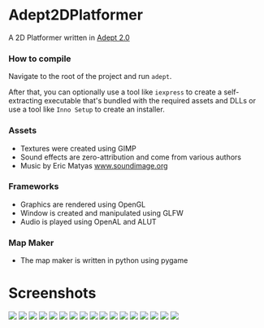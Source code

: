 # Adept2DPlatformer
A 2D Platformer written in [Adept 2.0](https://github.com/IsaacShelton/Adept)

### How to compile
Navigate to the root of the project and run
`adept`.

After that, you can optionally use a tool like `iexpress` to create a self-extracting executable that's bundled with the required assets and DLLs or use a tool like `Inno Setup` to create an installer.

### Assets
- Textures were created using GIMP
- Sound effects are zero-attribution and come from various authors
- Music by Eric Matyas www.soundimage.org

### Frameworks
- Graphics are rendered using OpenGL
- Window is created and manipulated using GLFW
- Audio is played using OpenAL and ALUT

### Map Maker
- The map maker is written in python using pygame

# Screenshots
![](https://raw.githubusercontent.com/IsaacShelton/Adept2DPlatformer/master/.github/ss1.png)
![](https://raw.githubusercontent.com/IsaacShelton/Adept2DPlatformer/master/.github/ss2.png)
![](https://raw.githubusercontent.com/IsaacShelton/Adept2DPlatformer/master/.github/ss3.png)
![](https://raw.githubusercontent.com/IsaacShelton/Adept2DPlatformer/master/.github/ss4.png)
![](https://raw.githubusercontent.com/IsaacShelton/Adept2DPlatformer/master/.github/ss5.png)
![](https://raw.githubusercontent.com/IsaacShelton/Adept2DPlatformer/master/.github/ss6.png)
![](https://raw.githubusercontent.com/IsaacShelton/Adept2DPlatformer/master/.github/ss7.png)
![](https://raw.githubusercontent.com/IsaacShelton/Adept2DPlatformer/master/.github/ss8.png)
![](https://raw.githubusercontent.com/IsaacShelton/Adept2DPlatformer/master/.github/ss9.png)
![](https://raw.githubusercontent.com/IsaacShelton/Adept2DPlatformer/master/.github/ss10.png)
![](https://raw.githubusercontent.com/IsaacShelton/Adept2DPlatformer/master/.github/ss11.png)
![](https://raw.githubusercontent.com/IsaacShelton/Adept2DPlatformer/master/.github/ss12.png)
![](https://raw.githubusercontent.com/IsaacShelton/Adept2DPlatformer/master/.github/ss13.png)
![](https://raw.githubusercontent.com/IsaacShelton/Adept2DPlatformer/master/.github/ss14.png)
![](https://raw.githubusercontent.com/IsaacShelton/Adept2DPlatformer/master/.github/ss15.png)
![](https://raw.githubusercontent.com/IsaacShelton/Adept2DPlatformer/master/.github/ss16.png)
![](https://raw.githubusercontent.com/IsaacShelton/Adept2DPlatformer/master/.github/ss17.png)
